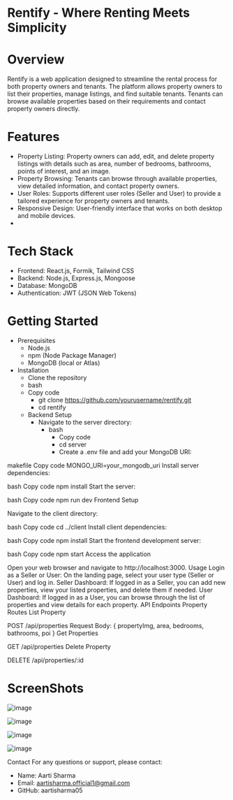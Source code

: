 

# Rentify - Where Renting Meets Simplicity

# Overview
Rentify is a web application designed to streamline the rental process for both property owners and tenants. The platform allows property owners to list their properties, manage listings, and find suitable tenants. Tenants can browse available properties based on their requirements and contact property owners directly.

# Features
 - Property Listing: Property owners can add, edit, and delete property listings with details such as area, number of bedrooms, bathrooms, points of interest, and an image.
 - Property Browsing: Tenants can browse through available properties, view detailed information, and contact property owners.
 - User Roles: Supports different user roles (Seller and User) to provide a tailored experience for property owners and tenants.
 - Responsive Design: User-friendly interface that works on both desktop and mobile devices.
 - 
# Tech Stack
 - Frontend: React.js, Formik, Tailwind CSS
 - Backend: Node.js, Express.js, Mongoose
 - Database: MongoDB
 - Authentication: JWT (JSON Web Tokens)

   
# Getting Started
 - Prerequisites
   - Node.js
   - npm (Node Package Manager)
   - MongoDB (local or Atlas)
 - Installation
   - Clone the repository
   - bash
   - Copy code
     - git clone https://github.com/yourusername/rentify.git
     - cd rentify
   - Backend Setup
     - Navigate to the server directory:
       - bash
         - Copy code
         - cd server
         - Create a .env file and add your MongoDB URI:

makefile
Copy code
MONGO_URI=your_mongodb_uri
Install server dependencies:

bash
Copy code
npm install
Start the server:

bash
Copy code
npm run dev
Frontend Setup

Navigate to the client directory:

bash
Copy code
cd ../client
Install client dependencies:

bash
Copy code
npm install
Start the frontend development server:

bash
Copy code
npm start
Access the application

Open your web browser and navigate to http://localhost:3000.
Usage
Login as a Seller or User: On the landing page, select your user type (Seller or User) and log in.
Seller Dashboard: If logged in as a Seller, you can add new properties, view your listed properties, and delete them if needed.
User Dashboard: If logged in as a User, you can browse through the list of properties and view details for each property.
API Endpoints
Property Routes
List Property

POST /api/properties
Request Body: { propertyImg, area, bedrooms, bathrooms, poi }
Get Properties

GET /api/properties
Delete Property

DELETE /api/properties/:id



# ScreenShots

![image](https://github.com/aartisharma05/Rentify/assets/120464099/f013561b-72c0-49d5-a430-53307450d7f0)

![image](https://github.com/aartisharma05/Rentify/assets/120464099/9300856d-d4fb-4185-9023-c96288a01fe6)

![image](https://github.com/aartisharma05/Rentify/assets/120464099/24b060ae-5065-4d56-bfca-76f0c7f0d1ec)

![image](https://github.com/aartisharma05/Rentify/assets/120464099/fd337abd-074d-45bd-8745-5156a46848b7)





Contact
For any questions or support, please contact:

 - Name: Aarti Sharma
 - Email: aartisharma.official1@gmail.com
 - GitHub: aartisharma05
